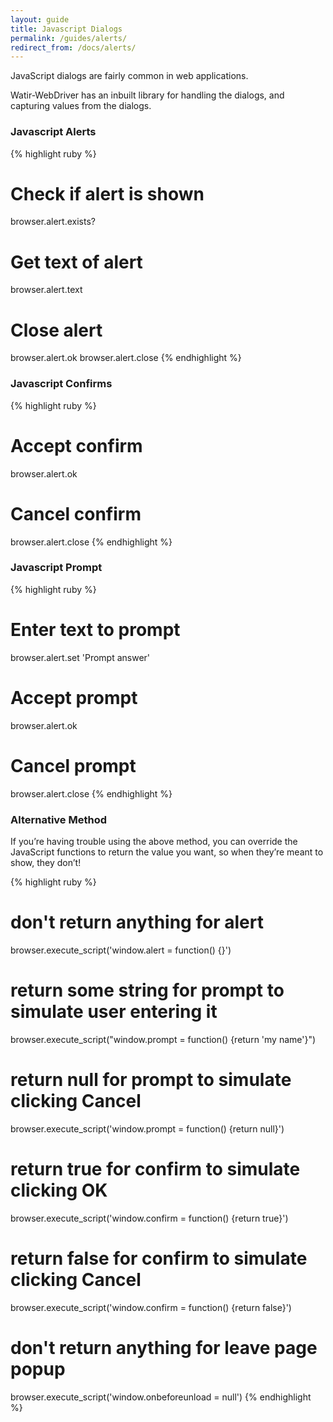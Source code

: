 ```yaml
---
layout: guide
title: Javascript Dialogs
permalink: /guides/alerts/
redirect_from: /docs/alerts/
---
```


JavaScript dialogs are fairly common in web applications.

Watir-WebDriver has an inbuilt library for handling the dialogs, and capturing values from the dialogs.

### Javascript Alerts

{% highlight ruby %}
# Check if alert is shown
browser.alert.exists?

# Get text of alert
browser.alert.text

# Close alert
browser.alert.ok
browser.alert.close
{% endhighlight %}

### Javascript Confirms

{% highlight ruby %}
# Accept confirm
browser.alert.ok

# Cancel confirm
browser.alert.close
{% endhighlight %}

### Javascript Prompt

{% highlight ruby %}
# Enter text to prompt
browser.alert.set 'Prompt answer'

# Accept prompt
browser.alert.ok

# Cancel prompt
browser.alert.close
{% endhighlight %}

### Alternative Method

If you’re having trouble using the above method, you can override the JavaScript functions to return the value you want, so when they’re meant to show, they don’t!

{% highlight ruby %}
# don't return anything for alert
browser.execute_script('window.alert = function() {}')

# return some string for prompt to simulate user entering it
browser.execute_script("window.prompt = function() {return 'my name'}")

# return null for prompt to simulate clicking Cancel
browser.execute_script('window.prompt = function() {return null}')

# return true for confirm to simulate clicking OK
browser.execute_script('window.confirm = function() {return true}')

# return false for confirm to simulate clicking Cancel
browser.execute_script('window.confirm = function() {return false}')

# don't return anything for leave page popup
browser.execute_script('window.onbeforeunload = null')
{% endhighlight %}
